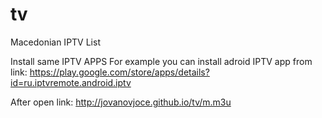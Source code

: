 # tv
Macedonian IPTV List

Install same IPTV APPS
For example you can install adroid IPTV app from link:
https://play.google.com/store/apps/details?id=ru.iptvremote.android.iptv

After open link:
http://jovanovjoce.github.io/tv/m.m3u
